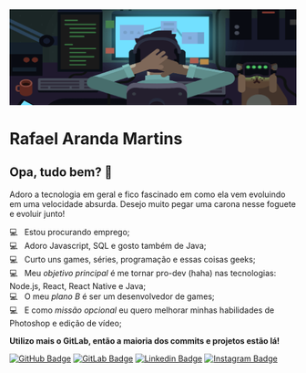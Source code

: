 <img width="auto" src="https://github.com/Skema1114/Skema1114/blob/master/bannerAjustado.png">

# Rafael Aranda Martins

## Opa, tudo bem? 👋
Adoro a tecnologia em geral e fico fascinado em como ela vem evoluindo em uma velocidade absurda.
Desejo muito pegar uma carona nesse foguete e evoluir junto!

:computer: &nbsp; Estou procurando emprego;
<br/> :computer: &nbsp; Adoro Javascript, SQL e gosto também de Java;
<br/> :computer: &nbsp; Curto uns games, séries, programação e essas coisas geeks;
<br/> :computer: &nbsp; Meu *objetivo principal* é me tornar pro-dev (haha) nas tecnologias: Node.js, React, React Native e Java;
<br/> :computer: &nbsp; O meu *plano B* é ser um desenvolvedor de games;
<br/> :computer: &nbsp; E como *missão opcional* eu quero melhorar minhas habilidades de Photoshop e edição de vídeo;

<b>Utilizo mais o GitLab, então a maioria dos commits e projetos estão lá!</b>

[![GitHub Badge](https://img.shields.io/badge/-Skema1114-blueviolet?style=flat-square&logo=GitHub&logoColor=white&link=https://github.com/Skema1114)](https://github.com/Skema1114)   [![GitLab Badge](https://img.shields.io/badge/-Skema1114-blueviolet?style=flat-square&logo=gitlab&logoColor=white&link=https://gitlab.com/Skema1114/)](https://gitlab.com/Skema1114/)   [![Linkedin Badge](https://img.shields.io/badge/-Rafael%20Aranda%20Martins-blueviolet?style=flat-square&logo=Linkedin&logoColor=white&link=https://www.linkedin.com/in/rafaelarandamartins/)](https://www.linkedin.com/in/rafaelarandamartins/)   [![Instagram Badge](https://img.shields.io/badge/-Holdiny-blueviolet?style=flat-square&logo=Instagram&logoColor=white&link=https://www.instagram.com/holdiny/)](https://www.instagram.com/holdiny/)

